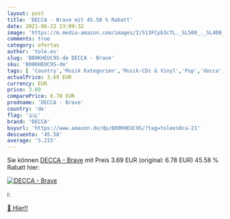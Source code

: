 ```yaml
---
layout: post
title: 'DECCA - Brave mit 45.58 % Rabatt'
date: 2021-06-22 23:09:32
image: 'https://m.media-amazon.com/images/I/513FCpb3cTL._SL500_._SL400_.jpg'
comments: true
category: ofertas
author: 'tole.es'
slug: 'B00KHEUC9S-de DECCA - Brave'
sku: 'B00KHEUC9S-de'
tags: [ 'Country','Musik Kategorien','Musik-CDs & Vinyl','Pop','decca', ]
actualPrice: 3.69 EUR
currency: EUR
price: 3.69
comparePrice: 6.78 EUR
prodname: 'DECCA - Brave'
country: 'de'
flag: '🇩🇪'
brand: 'DECCA'
buyurl: 'https://www.amazon.de/dp/B00KHEUC9S/?tag=tolees0ca-21'
descuento: '45.58'
average: '5.215'
---
```


Sie können [DECCA - Brave](https://www.amazon.de/dp/B00KHEUC9S/?tag=tolees0ca-21) mit Preis 3.69 EUR (original: 6.78 EUR) 45.58 % Rabatt hier:

[![DECCA - Brave](https://m.media-amazon.com/images/I/513FCpb3cTL._SL500_._SL400_.jpg)](https://www.amazon.de/dp/B00KHEUC9S/?tag=tolees0ca-21)

ℹ️:


[🛒 Hier!!](https://www.amazon.de/dp/B00KHEUC9S/?tag=tolees0ca-21)
